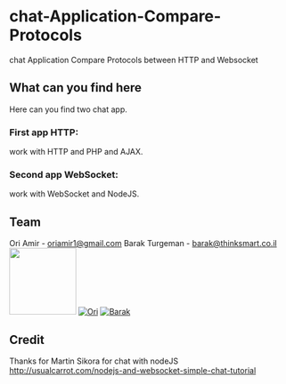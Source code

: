 # chat-Application-Compare-Protocols
chat Application Compare Protocols between HTTP and Websocket

## What can you find here
Here can you find two chat app.

### First app HTTP: 
work with HTTP and PHP and AJAX.

### Second app WebSocket: 
work with WebSocket and NodeJS.

## Team
Ori Amir - oriamir1@gmail.com
Barak Turgeman - barak@thinksmart.co.il
<img src="https://avatars2.githubusercontent.com/u/17565646?v=3&s=120" width="120">
[![Ori](https://avatars2.githubusercontent.com/u/17565646?v=3&s=120)](https://github.com/OriAmir)
[![Barak](https://avatars2.githubusercontent.com/u/9195309?v=3&s=120)](https://github.com/Think-Smart)

## Credit
Thanks for Martin Sikora for chat with nodeJS
http://usualcarrot.com/nodejs-and-websocket-simple-chat-tutorial
